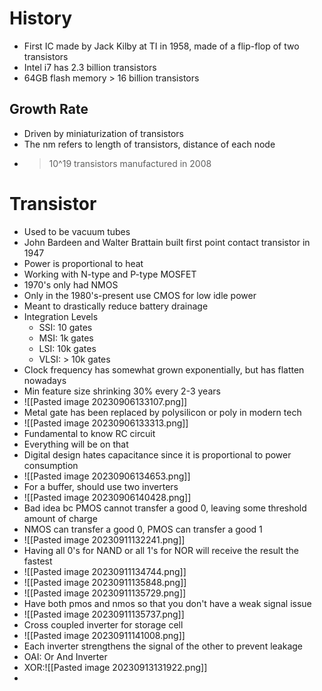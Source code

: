 # History
- First IC made by Jack Kilby at TI in 1958, made of a flip-flop of two transistors
- Intel i7 has 2.3 billion transistors
- 64GB flash memory > 16 billion transistors
## Growth Rate
- Driven by miniaturization of transistors
- The nm refers to length of transistors, distance of each node
- >10^19 transistors manufactured in 2008
# Transistor
- Used to be vacuum tubes
- John Bardeen and Walter Brattain built first point contact transistor in 1947
- Power is proportional to heat
- Working with N-type and P-type MOSFET
- 1970's only had NMOS
- Only in the 1980's-present use CMOS for low idle power
- Meant to drastically reduce battery drainage
- Integration Levels
	- SSI: 10 gates
	- MSI: 1k gates
	- LSI: 10k gates
	- VLSI: > 10k gates
- Clock frequency has somewhat grown exponentially, but has flatten nowadays
- Min feature size shrinking 30% every 2-3 years
- ![[Pasted image 20230906133107.png]]
- Metal gate has been replaced by polysilicon or poly in modern tech
- ![[Pasted image 20230906133313.png]]
- Fundamental to know RC circuit
- Everything will be on that
- Digital design hates capacitance since it is proportional to power consumption
- ![[Pasted image 20230906134653.png]]
- For a buffer, should use two inverters
- ![[Pasted image 20230906140428.png]]
- Bad idea bc PMOS cannot transfer a good 0, leaving some threshold amount of charge
- NMOS can transfer a good 0, PMOS can transfer a good 1
- ![[Pasted image 20230911132241.png]]
- Having all 0's for NAND or all 1's for NOR will receive the result the fastest
- ![[Pasted image 20230911134744.png]]
- ![[Pasted image 20230911135848.png]]
- ![[Pasted image 20230911135729.png]]
- Have both pmos and nmos so that you don't have a weak signal issue
- ![[Pasted image 20230911135737.png]]
- Cross coupled inverter for storage cell
- ![[Pasted image 20230911141008.png]]
- Each inverter strengthens the signal of the other to prevent leakage
- OAI: Or And Inverter
- XOR:![[Pasted image 20230913131922.png]]
- 